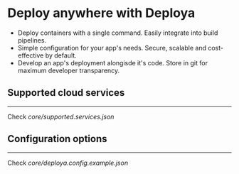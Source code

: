 # Deploy anywhere with Deploya

- Deploy containers with a single command. Easily integrate into build pipelines.
- Simple configuration for your app's needs. Secure, scalable and cost-effective by default.
- Develop an app's deployment alongisde it's code. Store in git for maximum developer transparency.

## Supported cloud services
---
Check *core/supported.services.json*

## Configuration options
---
Check *core/deploya.config.example.json*